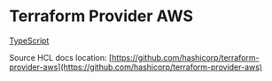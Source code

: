 # Terraform Provider AWS

[TypeScript](./typescript/index.html.markdown)


Source HCL docs location: [https://github.com/hashicorp/terraform-provider-aws](https://github.com/hashicorp/terraform-provider-aws)

